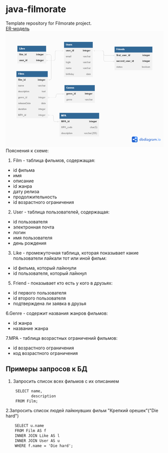 # java-filmorate
Template repository for Filmorate project.  
[ER-модель](https://github.com/PakSemen/java-filmorate/blob/add_database/Shema.png)  
![схема](/Shema.png)
Пояснения к схеме:   
1. Film - таблица фильмов, содержащая:
  - id фильма
  - имя
  - описание
  - id жанра
  - дату релиза
  - продолжительность
  - id возрастного ограничения

2. User - таблица пользователей, содержащая:  
  - id пользователя
  - электронная почта
  - логин
  - имя пользователя
  - день рождения
3. Like - промежуточная таблица, которая показывает какие пользователи лайкали тот или иной фильм:  
  - id фильма, который лайкнули
  - id пользователя, который лайкнул

5. Friend - показывает кто есть у кого в друзьях:
  - id первого пользователя
  - id второго пользователя
  - подтверждена ли заявка в друзья

6.Genre - содержит названия жанров фильмов:  
   - id жанра
   - название жанра

7.MPA - таблица возрастных ограничений фильмов:  
   - id возрастного ограничения
   - код возрастного ограничения

## Примеры запросов к БД ##
1. Запросить список всех фильмов с их описанием

        SELECT name,
               description
        FROM Film;

2.Запросить список людей лайкнувших фильм "Крепкий орешек"("Die hard")  

        SELECT u.name
        FROM Film AS f
        INNER JOIN Like AS l
        INNER JOIN User AS u
        WHERE f.name = 'Die hard';
